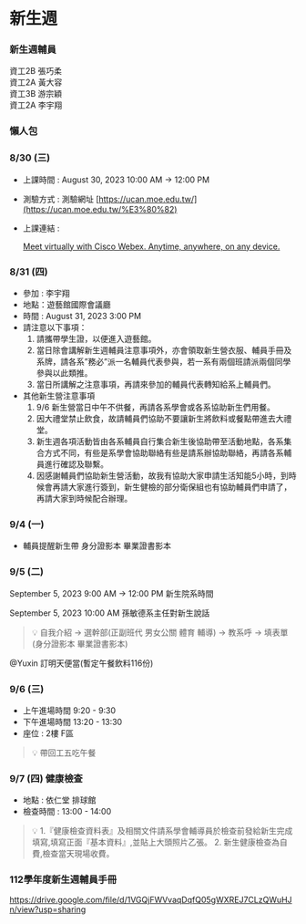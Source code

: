 # 新生週

### 新生週輔員

資工2B  張巧柔  
資工2A  黃大容  
資工3B  游宗穎  
資工2A  李宇翔  

### 懶人包

### 8/30 (三)

- 上課時間 : August 30, 2023 10:00 AM → 12:00 PM
- 測驗方式 : 測驗網址 [https://ucan.moe.edu.tw/](https://ucan.moe.edu.tw/%E3%80%82)
- 上課連結 :
    
    [Meet virtually with Cisco Webex. Anytime, anywhere, on any device.](https://ncu-edu.webex.com/wbxmjs/joinservice/sites/ncu-edu/meeting/download/f12c378501d040ea8f2f9c7d2d1754a3?siteurl=ncu-edu&MTID=mff0dd7d836a9ce8013fb3c4fdfebb80e)
    

### 8/31 (四)

- 參加 :  李宇翔
- 地點：遊藝館國際會議廳
- 時間 : August 31, 2023 3:00 PM
- 請注意以下事項：
    1. 請攜帶學生證，以便進入遊藝館。
    2. 當日除會講解新生週輔員注意事項外，亦會領取新生營衣服、輔員手冊及系牌，請各系”務必”派一名輔員代表參與，若一系有兩個班請派兩個同學參與以此類推。
    3. 當日所講解之注意事項，再請來參加的輔員代表轉知給系上輔員們。
- 其他新生營注意事項
    1. 9/6 新生營當日中午不供餐，再請各系學會或各系協助新生們用餐。
    2. 因大禮堂禁止飲食，故請輔員們協助不要讓新生將飲料或餐點帶進去大禮堂。
    3. 新生週各項活動皆由各系輔員自行集合新生後協助帶至活動地點，各系集合方式不同，有些是系學會協助聯絡有些是請系辦協助聯絡，再請各系輔員進行確認及聯繫。
    4. 因感謝輔員們協助新生營活動，故我有協助大家申請生活知能5小時，到時候會再請大家進行簽到，新生健檢的部分衛保組也有協助輔員們申請了，再請大家到時候配合辦理。

### 9/4 (一)

- 輔員提醒新生帶 身分證影本 畢業證書影本    

### 9/5 (二)

September 5, 2023 9:00 AM → 12:00 PM 新生院系時間 

September 5, 2023 10:00 AM 孫敏德系主任對新生說話

> 💡 自我介紹 → 選幹部(正副班代 男女公關 體育 輔導) → 教系呼 → 填表單(身分證影本 畢業證書影本)

@Yuxin  訂明天便當(暫定午餐飲料116份)

### 9/6 (三)

- 上午進場時間   9:20 - 9:30
- 下午進場時間 13:20 - 13:30
- 座位 : 2樓 F區

> 💡 帶回工五吃午餐

### 9/7 (四) 健康檢查

- 地點 : 依仁堂 排球館
- 檢查時間 : 13:00 - 14:00

> 💡 1.『健康檢查資料表』及相關文件請系學會輔導員於檢查前發給新生完成填寫,填寫正面『基本資料』,並貼上大頭照片乙張。                                                                                                       2. 新生健康檢查為自費,檢查當天現場收費。

### **112學年度新生週輔員手冊**

https://drive.google.com/file/d/1VGQjFWVvaqDqfQ05gWXREJ7CLzQWuHJn/view?usp=sharing
